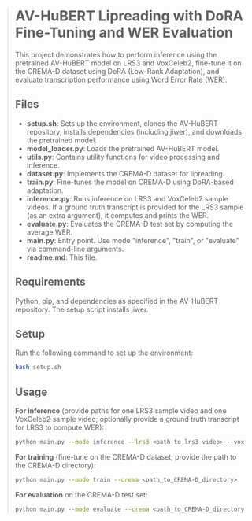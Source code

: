 > # AV-HuBERT Lipreading with DoRA Fine-Tuning and WER Evaluation  
>
> This project demonstrates how to perform inference using the pretrained AV-HuBERT model on LRS3 and VoxCeleb2, fine-tune it on the CREMA-D dataset using DoRA (Low-Rank Adaptation), and evaluate transcription performance using Word Error Rate (WER).  
>
> ## Files  
>
> - **setup.sh**: Sets up the environment, clones the AV-HuBERT repository, installs dependencies (including jiwer), and downloads the pretrained model.  
> - **model_loader.py**: Loads the pretrained AV-HuBERT model.  
> - **utils.py**: Contains utility functions for video processing and inference.  
> - **dataset.py**: Implements the CREMA-D dataset for lipreading.  
> - **train.py**: Fine-tunes the model on CREMA-D using DoRA-based adaptation.  
> - **inference.py**: Runs inference on LRS3 and VoxCeleb2 sample videos. If a ground truth transcript is provided for the LRS3 sample (as an extra argument), it computes and prints the WER.  
> - **evaluate.py**: Evaluates the CREMA-D test set by computing the average WER.  
> - **main.py**: Entry point. Use mode "inference", "train", or "evaluate" via command-line arguments.  
> - **readme.md**: This file.  
>
> ## Requirements  
>
> Python, pip, and dependencies as specified in the AV-HuBERT repository. The setup script installs jiwer.  
>
> ## Setup  
>
> Run the following command to set up the environment:  
>
> ```bash  
> bash setup.sh  
> ```  
>
> ## Usage  
>
> **For inference** (provide paths for one LRS3 sample video and one VoxCeleb2 sample video; optionally provide a ground truth transcript for LRS3 to compute WER):  
>
> ```bash  
> python main.py --mode inference --lrs3 <path_to_lrs3_video> --vox <path_to_voxceleb_video> [--gt "<ground_truth_transcript>"]  
> ```  
>
> **For training** (fine-tune on the CREMA-D dataset; provide the path to the CREMA-D directory):  
>
> ```bash  
> python main.py --mode train --crema <path_to_CREMA-D_directory>  
> ```  
>
> **For evaluation** on the CREMA-D test set:  
>
> ```bash  
> python main.py --mode evaluate --crema <path_to_CREMA-D_directory>  
> ```  

